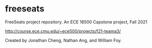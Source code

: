 # freeseats

FreeSeats project repository. An ECE 18500 Capstone project, Fall 2021

http://course.ece.cmu.edu/~ece500/projects/f21-teama3/

Created by Jonathan Cheng, Nathan Ang, and William Foy.